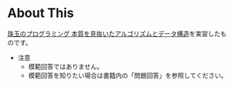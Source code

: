 # About This

[珠玉のプログラミング 本質を見抜いたアルゴリズムとデータ構造](https://www.amazon.co.jp/%E7%8F%A0%E7%8E%89%E3%81%AE%E3%83%97%E3%83%AD%E3%82%B0%E3%83%A9%E3%83%9F%E3%83%B3%E3%82%B0-%E6%9C%AC%E8%B3%AA%E3%82%92%E8%A6%8B%E6%8A%9C%E3%81%84%E3%81%9F%E3%82%A2%E3%83%AB%E3%82%B4%E3%83%AA%E3%82%BA%E3%83%A0%E3%81%A8%E3%83%87%E3%83%BC%E3%82%BF%E6%A7%8B%E9%80%A0-%E3%82%B8%E3%83%A7%E3%83%B3%E3%83%BB%E3%83%99%E3%83%B3%E3%83%88%E3%83%AA%E3%83%BC/dp/4621066072)を実習したものです。

* 注意
    * 模範回答ではありません。
    * 模範回答を知りたい場合は書籍内の「問題回答」を参照してください。
